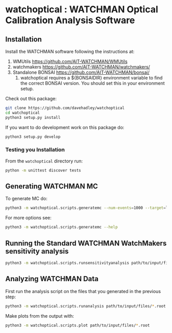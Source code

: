 # watchoptical : WATCHMAN Optical Calibration Analysis Software

## Installation

Install the WATCHMAN software following the instructions at:
    
1. WMUtils https://github.com/AIT-WATCHMAN/WMUtils 
2. watchmakers https://github.com/AIT-WATCHMAN/watchmakers/
3. Standalone BONSAI https://github.com/AIT-WATCHMAN/bonsai/
    1. watchoptical requires a ${BONSAIDIR} environment variable to find
    the correct BONSAI version. You should set this in your environment setup. 

Check out this package:

```bash
git clone https://github.com/davehadley/watchoptical
cd watchoptical
python3 setup.py install
```

If you want to do development work on this package do:
```bash
python3 setup.py develop
```

### Testing you Installation

From the `watchoptical` directory run:
```bash
python -m unittest discover tests
```

## Generating WATCHMAN MC

To generate MC do:
```bash
python3 -m watchoptical.scripts.generatemc --num-events=1000 --target=local
```
For more options see:
```bash
python3 -m watchoptical.scripts.generatemc --help
```

## Running the Standard WATCHMAN WatchMakers sensitivity analysis 

```bash
python3 -m watchoptical.scripts.runsensitivityanalysis path/to/input/files
```

## Analyzing WATCHMAN Data 

First run the analysis script on the files that you generated in the previous step:

```bash
python3 -m watchoptical.scripts.runanalysis path/to/input/files/*.root
```

Make plots from the output with:

```bash
python3 -m watchoptical.scripts.plot path/to/input/files/*.root
```